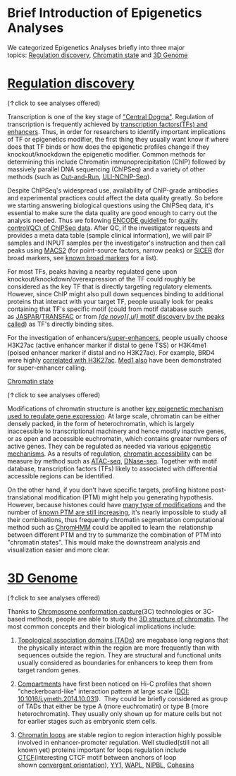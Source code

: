 Brief Introduction of Epigenetics Analyses
==========================================

We categorized Epigenetics Analyses briefly into three major
topics: [Regulation
discovery](file:///\\gsc.stjude.org\pages\viewpage.action%3fpageId=53319309#BriefIntroductionofEpigeneticsAnalyses-regdis), [Chromatin
state](file:///\\gsc.stjude.org\pages\viewpage.action%3fpageId=53319309#BriefIntroductionofEpigeneticsAnalyses-chrsta) and
[3D
Genome](file:///\\gsc.stjude.org\pages\viewpage.action%3fpageId=53319309#BriefIntroductionofEpigeneticsAnalyses-3dgen)

[Regulation discovery](https://wiki.stjude.org/display/CAB/Regulation+discovery) 
=================================================================================

(↑click to see analyses offered)

Transcription is one of the key stage of [\"Central
Dogma\"](https://en.wikipedia.org/wiki/Central_dogma_of_molecular_biology#Transcription).
Regulation of transcription is frequently achieved by [transcription
factors(TFs) and
enhancers](https://en.wikipedia.org/wiki/Transcriptional_regulation#Through_transcription_factors_and_enhancers).
Thus, in order for researchers to identify important implications of TF
or epigenetics modifier, the first thing they usually want know if where
does that TF binds or how does the epigenetic profiles change if they
knockout/knockdown the epigenetic modifier. Common methods for
determining this include Chromatin immunoprecipitation (ChIP) followed
by massively parallel DNA sequencing (ChIPSeq) and a variety of other
methods (such
as [Cut-and-Run](https://www.ncbi.nlm.nih.gov/pubmed/29651053), [ULI-NChIP-Seq](https://www.ncbi.nlm.nih.gov/pubmed/25607992)). 

Despite ChIPSeq\'s widespread use, availability of ChIP-grade antibodies
and experimental practices could affect the data quality greatly. So
before we starting answering biological questions using the ChIPSeq
data, it's essential to make sure the data quality are good enough to
carry out the analysis needed. Thus we following [ENCODE
guideline](https://doi.org/10.1101/gr.136184.111) for [quality
control(QC) of ChIPSeq
data](https://wiki.stjude.org/display/CAB/ChIPseq+QC+and+peak+calling).
After QC, if the investigator requests and provides a meta data table
(sample clinical information), we will pair IP samples and INPUT samples
per the investigator's instruction and then call peaks
using [MACS2](https://doi.org/10.1186/gb-2008-9-9-r137) (for
point-source factors, narrow peaks)
or [SICER](https://doi.org/10.1007/978-1-4939-0512-6_5) (for broad
markers, see [known broad
markers](https://wiki.stjude.org/display/CAB/ChIPseq+QC+and+peak+calling#ChIPseqQCandpeakcalling-2.2Whichpeakcallertochoose?) for
a list). 

For most TFs, peaks having a nearby regulated gene upon
knockout/knockdown/overexpression of the TF could roughly be considered
as the key TF that is directly targeting regulatory elements. However,
since ChIP might also pull down sequences binding to additional proteins
that interact with your target TF, people usually look for peaks
containing that TF\'s specific motif (could from motif database such
as [JASPAR](http://jaspar.genereg.net/)/[TRANSFAC](http://genexplain.com/transfac/) or
from [*[de novo]{.ul}* motif discovery by the peaks
called](https://en.wikipedia.org/wiki/Sequence_motif#De_novo_motif_discovery))
as TF\'s directly binding sites. 

For the investigation of
enhancers/[super-enhancers](https://www.ncbi.nlm.nih.gov/pubmed/25547603),
people usually choose H3K27ac (active enhancer marker if distal to gene
TSS) or H3K4me1 (poised enhancer marker if distal and no H3K27ac). For
example, BRD4 were highly [correlated with
H3K27ac](https://www.ncbi.nlm.nih.gov/pmc/articles/PMC5508517/figure/F3/). [Med1
also](https://www.ncbi.nlm.nih.gov/pubmed/23582323) have been
demonstrated for super-enhancer calling.

[Chromatin state](https://wiki.stjude.org/display/CAB/Chromatin+state) 

(↑click to see analyses offered)

Modifications of chromatin structure is another [key epigenetic
mechanism used to regulate gene
expression](https://www.nature.com/articles/s41556-018-0258-1). At large
scale, chromatin can be either densely packed, in the form of
heterochromatin, which is largely inaccessible to transcriptional
machinery and hence mostly inactive genes, or as open and accessible
euchromatin, which contains greater numbers of active genes. They can be
regulated as needed via various [epigenetic
mechanisms](https://www.nature.com/articles/nrm.2017.119). As a results
of regulation, [chromatin
accessibility](https://www.nature.com/articles/s41576-018-0089-8) can be
measure by method such
as [ATAC-seq](https://www.nature.com/articles/nmeth.4396), [DNase-seq](https://www.encodeproject.org/data-standards/dnase-seq/).
Together with motif database, transcription factors (TFs) likely to
associated with differential accessible regions can be identified. 

On the other hand, if you don\'t have specific targets, profiling
histone post-translational modification (PTM) might help you generating
hypothesis. However, because histones could have [many type
of modifications](https://www.sciencedirect.com/science/article/pii/S0303264717303684#fig0010) and
the number of [known PTM are still
increasing](https://doi.org/10.1042/EBC20180061), it\'s nearly
impossible to study all their combinations, thus frequently chromatin
segmentation computational method such
as [ChromHMM](https://www.nature.com/articles/nprot.2017.124) could be
applied to learn the  relationship between different PTM and try to
summarize the combination of PTM into \"chromatin states\". This would
make the downstream analysis and visualization easier and more clear. 

[3D Genome](file:///\\gsc.stjude.org\display\CAB\3D+Genome)
===========================================================

(↑click to see analyses offered)

Thanks to [Chromosome conformation
capture](https://en.wikipedia.org/wiki/Chromosome_conformation_capture)(3C)
technologies or 3C-based methods, people are able to study the [3D
structure of chromatin](https://www.nature.com/collections/rsxlmsyslk).
The most common concepts and their biological implications include:

1.  [Topological association domains
    (TADs)](https://en.wikipedia.org/wiki/Topologically_associating_domain)
    are megabase long regions that the physically interact within the
    region are more frequently than with sequences outside the region.
    They are structural and functional units usually considered as
    boundaries for enhancers to keep them from target random genes. 

2.  [Compartments](https://en.wikipedia.org/wiki/Nuclear_organization#A/B_compartments) have
    first been noticed on Hi-C profiles that shown \"checkerboard-like\"
    interaction pattern at large scale ([DOI:
    10.1016/j.ymeth.2014.10.031](https://www.sciencedirect.com/science/article/pii/S1046202314003582?via%3Dihub#f0040)).  They
    could be briefly considered as group of TADs that either be type A
    (more euchromatin) or type B (more heterochromatin). They usually
    only shown up for mature cells but not for earlier stages such as
    embryonic stem cells.

3.  [Chromatin
    loops](https://en.wikipedia.org/wiki/Nuclear_organization#DNA_looping)
    are stable region to region interaction highly possible involved in
    enhancer-promoter regulation. Well studied(still not all known yet)
    proteins important for loops regulation include
    [CTCF](https://www.ncbi.nlm.nih.gov/pubmed/19563753)(interesting
    CTCF motif between anchors of loop shown [convergent
    orientation](https://www.sciencedirect.com/science/article/pii/S0092867414014974?via%3Dihub#fig6)),
    [YY1](https://www.ncbi.nlm.nih.gov/pmc/articles/PMC5785279/),
    [WAPL](https://www.ncbi.nlm.nih.gov/pubmed/28475897),
    [NIPBL](https://www.ncbi.nlm.nih.gov/pmc/articles/PMC5687303/),
    [Cohesins](https://www.ncbi.nlm.nih.gov/pubmed/20720539)
